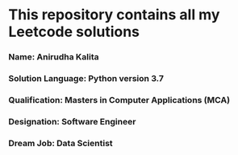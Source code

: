 ### <h1>This repository contains all my Leetcode solutions</h1>
 <h3>Name: Anirudha Kalita </h3>
<h3>Solution Language: Python version 3.7</h3>
<h3>Qualification: Masters in Computer Applications (MCA)</h3>
 <h3>Designation: Software Engineer </h3>
<h3>Dream Job: Data Scientist</h3>
 
